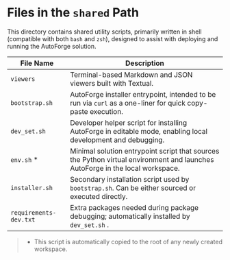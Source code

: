 # Files in the `shared` Path

This directory contains shared utility scripts, primarily written in shell (compatible with both `bash` and `zsh`),
designed to assist with deploying and running the AutoForge solution.

| File Name              | Description                                                                                                                   |
|------------------------|-------------------------------------------------------------------------------------------------------------------------------|
| `viewers`              | Terminal-based Markdown and JSON viewers built with Textual.                                                                  |
| `bootstrap.sh`         | AutoForge installer entrypoint, intended to be run via `curl` as a one-liner for quick copy-paste execution.                  |
| `dev_set.sh`           | Developer helper script for installing AutoForge in editable mode, enabling local development and debugging.                  |
| `env.sh` *             | Minimal solution entrypoint script that sources the Python virtual environment and launches AutoForge in the local workspace. |
| `installer.sh`         | Secondary installation script used by `bootstrap.sh`. Can be either sourced or executed directly.                             |
| `requirements-dev.txt` | Extra packages needed during package debugging; automatically installed by `dev_set.sh` .                                     |

> * This script is automatically copied to the root of any newly created workspace.
